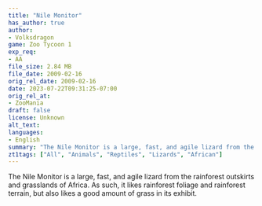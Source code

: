 ```yaml
---
title: "Nile Monitor"
has_author: true
author: 
- Volksdragon
game: Zoo Tycoon 1
exp_req: 
- AA
file_size: 2.84 MB
file_date: 2009-02-16
orig_rel_date: 2009-02-16
date: 2023-07-22T09:31:25-07:00
orig_rel_at: 
- ZooMania
draft: false
license: Unknown
alt_text: 
languages:
- English
summary: "The Nile Monitor is a large, fast, and agile lizard from the rainforest outskirts and grasslands of Africa."
zt1tags: ["All", "Animals", "Reptiles", "Lizards", "African"]
---
```


The Nile Monitor is a large, fast, and agile lizard from the rainforest outskirts and grasslands of Africa. As such, it likes rainforest foliage and rainforest terrain, but also likes a good amount of grass in its exhibit.